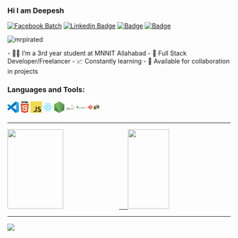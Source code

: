 ### Hi I am Deepesh
[![Facebook Batch](https://img.shields.io/badge/Deepesh-1877F2?style=flat&logo=facebook&logoColor=white&link=https://www.facebook.com/deepesh.rathi.12/)](https://www.facebook.com/deepesh.rathi.12/)
[![Linkedin Badge](https://img.shields.io/badge/-Deepesh-blue?style=flat&logo=Linkedin&logoColor=white&link=https://www.linkedin.com/in/deepesh-rathi-bb54051a3/)](https://www.linkedin.com/in/deepesh-rathi-bb54051a3/)
[![Badge](https://cp-logo.vercel.app/codechef/dprathi?logo=true)](https://www.codechef.com/users/dprathi)
[![Badge](https://cp-logo.vercel.app/codeforces/MrPirated?logo=true)](https://codeforces.com/profile/MrPirated)
<p align="left"> <img src="https://komarev.com/ghpvc/?username=mrpirated&label=Profile%20views&color=0e75b6&style=flat" alt="mrpirated" /> </p>
- 👨‍🎓 I’m a 3rd year student at MNNIT Allahabad
- 💼 Full Stack Developer/Freelancer
- 📈 Constantly learning
- 👯 Available for collaboration in projects

### Languages and Tools:

<img align="left" alt="Visual Studio Code" width="26px" src="https://raw.githubusercontent.com/github/explore/80688e429a7d4ef2fca1e82350fe8e3517d3494d/topics/visual-studio-code/visual-studio-code.png" />
<img align="left" alt="HTML5" width="26px" src="https://raw.githubusercontent.com/github/explore/80688e429a7d4ef2fca1e82350fe8e3517d3494d/topics/html/html.png" />
<img align="left" alt="JavaScript" width="26px" src="https://raw.githubusercontent.com/github/explore/80688e429a7d4ef2fca1e82350fe8e3517d3494d/topics/javascript/javascript.png" />
<img align="left" alt="React" width="26px" src="https://raw.githubusercontent.com/github/explore/80688e429a7d4ef2fca1e82350fe8e3517d3494d/topics/react/react.png" />
<img align="left" alt="Node.js" width="26px" src="https://raw.githubusercontent.com/github/explore/80688e429a7d4ef2fca1e82350fe8e3517d3494d/topics/nodejs/nodejs.png" />
<img align="left" alt="MySQL" width="26px" src="https://raw.githubusercontent.com/github/explore/80688e429a7d4ef2fca1e82350fe8e3517d3494d/topics/mysql/mysql.png" />
<img align="left" alt="MongoDB" width="26px" src="https://raw.githubusercontent.com/github/explore/80688e429a7d4ef2fca1e82350fe8e3517d3494d/topics/mongodb/mongodb.png" />
<img align="left" alt="Git" width="26px" src="https://raw.githubusercontent.com/github/explore/80688e429a7d4ef2fca1e82350fe8e3517d3494d/topics/git/git.png" />
<br />
<br />
<hr/>
<a href="https://github.com/mrpirated">
  <img width="50%" height="180cm" src="https://github-readme-stats.vercel.app/api?username=mrpirated&count_private=true&show_icons=true&theme=dark" /> &nbsp; &nbsp;
  <img width="43%" height="180cm" src="https://github-readme-stats.vercel.app/api/top-langs/?username=mrpirated&layout=compact&theme=dark&langs_count=10" />
</a>
<hr/>
<p>
  <img align="center" src="https://github-readme-streak-stats.herokuapp.com?user=mrpirated&theme=dark&hide_border=true&date_format=M%20j%5B%2C%20Y%5D" />
</p>

